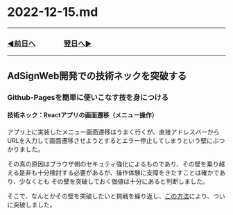 # 2022-12-15.md

---

### [◀️前日へ](https://github.com/yuasys/chatty-journal/blob/main/2022/12/2022-12-14.md)&emsp;&emsp;&emsp;&emsp;[翌日へ▶️](https://github.com/yuasys/chatty-journal/blob/main/2022/12/2022-12-16.md)

---

## AdSignWeb開発での技術ネックを突破する

### Github-Pagesを簡単に使いこなす技を身につける

#### 技術ネック：Reactアプリの画面遷移（メニュー操作）

アプリ上に実装したメニュー画面遷移はうまく行くが、直接アドレスバーからURLを入力して画面遷移させようとするとエラー停止してしまうという壁にぶつかりました。  

その真の原因はブラウザ側のセキュティ強化によるものであり、その壁を乗り越える是非も十分検討する必要があるが、操作体験に支障をきたすことは確かであり、少なくとも
その壁を突破しておく価値は十分にあると判断しました。  

そこで、なんとかその壁を突破したいと挑戦を繰り返し、[この方法](https://maku.blog/p/9u8it5f/)により、ついに突破しました。  
